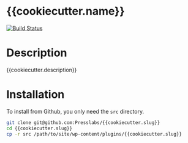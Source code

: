 {{cookiecutter.name}}
============

[![Build Status](https://travis-ci.org/PressLabs/{{cookiecutter.slug}}.svg?branch=master)](https://travis-ci.org/PressLabs/{{cookiecutter.slug}})


Description
===========
{{cookiecutter.description}}

Installation
============
To install from Github, you only need the `src` directory.

```bash
git clone git@github.com:Presslabs/{{cookiecutter.slug}}
cd {{cookiecutter.slug}}
cp -r src /path/to/site/wp-content/plugins/{{cookiecutter.slug}}
```

